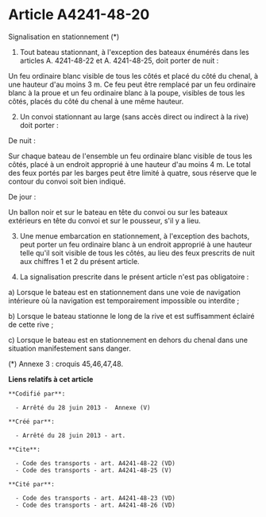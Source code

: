 # Article A4241-48-20

Signalisation en stationnement (*) 

1. Tout bateau stationnant, à l'exception des bateaux énumérés dans les articles A. 4241-48-22 et A. 4241-48-25, doit porter
de nuit : 

Un feu ordinaire blanc visible de tous les côtés et placé du côté du chenal, à une hauteur d'au moins 3 m. Ce feu peut être
remplacé par un feu ordinaire blanc à la proue et un feu ordinaire blanc à la poupe, visibles de tous les côtés, placés du
côté du chenal à une même hauteur. 

2. Un convoi stationnant au large (sans accès direct ou indirect à la rive) doit porter : 

De nuit : 

Sur chaque bateau de l'ensemble un feu ordinaire blanc visible de tous les côtés, placé à un endroit approprié à une hauteur
d'au moins 4 m. Le total des feux portés par les barges peut être limité à quatre, sous réserve que le contour du convoi soit
bien indiqué. 

De jour : 

Un ballon noir et sur le bateau en tête du convoi ou sur les bateaux extérieurs en tête du convoi et sur le pousseur, s'il y
a lieu. 

3. Une menue embarcation en stationnement, à l'exception des bachots, peut porter un feu ordinaire blanc à un endroit
approprié à une hauteur telle qu'il soit visible de tous les côtés, au lieu des feux prescrits de nuit aux chiffres 1 et 2 du
présent article. 

4. La signalisation prescrite dans le présent article n'est pas obligatoire : 

a) Lorsque le bateau est en stationnement dans une voie de navigation intérieure où la navigation est temporairement
impossible ou interdite ; 

b) Lorsque le bateau stationne le long de la rive et est suffisamment éclairé de cette rive ; 

c) Lorsque le bateau est en stationnement en dehors du chenal dans une situation manifestement sans danger. 

(*) Annexe 3 : croquis 45,46,47,48.

**Liens relatifs à cet article**

	**Codifié par**:

	  - Arrêté du 28 juin 2013 -  Annexe (V)

	**Créé par**:

	  - Arrêté du 28 juin 2013 - art.

	**Cite**:

	  - Code des transports - art. A4241-48-22 (VD)
	  - Code des transports - art. A4241-48-25 (V)

	**Cité par**:

	  - Code des transports - art. A4241-48-23 (VD)
	  - Code des transports - art. A4241-48-26 (VD)

